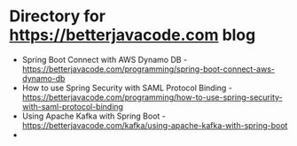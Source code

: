 # Directory for https://betterjavacode.com blog

- Spring Boot Connect with AWS Dynamo DB - https://betterjavacode.com/programming/spring-boot-connect-aws-dynamo-db
- How to use Spring Security with SAML Protocol Binding - https://betterjavacode.com/programming/how-to-use-spring-security-with-saml-protocol-binding
- Using Apache Kafka with Spring Boot - https://betterjavacode.com/kafka/using-apache-kafka-with-spring-boot
- 
